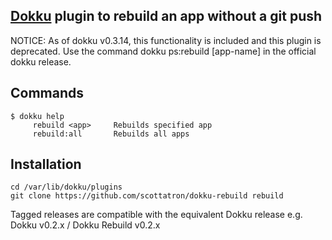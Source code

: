 ## [Dokku](https://github.com/progrium/dokku) plugin to rebuild an app without a git push

NOTICE: As of dokku v0.3.14, this functionality is included and this plugin is deprecated. Use the command dokku ps:rebuild [app-name] in the official dokku release.

Commands
--------
```
$ dokku help
     rebuild <app>     Rebuilds specified app
     rebuild:all       Rebuilds all apps
```

Installation
------------
```
cd /var/lib/dokku/plugins
git clone https://github.com/scottatron/dokku-rebuild rebuild
```

Tagged releases are compatible with the equivalent Dokku release e.g. Dokku v0.2.x / Dokku Rebuild v0.2.x
